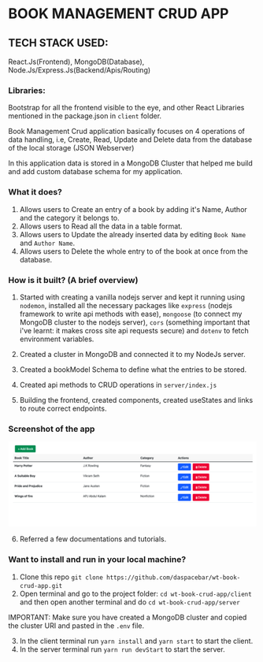# BOOK MANAGEMENT CRUD APP

## TECH STACK USED:

React.Js(Frontend), MongoDB(Database), Node.Js/Express.Js(Backend/Apis/Routing)

### Libraries:

Bootstrap for all the frontend visible to the eye, and other React Libraries mentioned in the package.json in `client` folder.

Book Management Crud application basically focuses on 4 operations of data handling, i.e, Create, Read, Update and Delete data from the database of the local storage (JSON Webserver)

In this application data is stored in a MongoDB Cluster that helped me build and add custom database schema for my application.

### What it does?

1. Allows users to Create an entry of a book by adding it's Name, Author and the category it belongs to.
2. Allows users to Read all the data in a table format.
3. Allows users to Update the already inserted data by editing `Book Name` and `Author Name`.
4. Allows users to Delete the whole entry to of the book at once from the database.

### How is it built? (A brief overview)

1. Started with creating a vanilla nodejs server and kept it running using `nodemon`, installed all the necessary packages like `express` (nodejs framework to write api methods with ease), `mongoose` (to connect my MongoDB cluster to the nodejs server), `cors` (something important that i've learnt: it makes cross site api requests secure) and `dotenv` to fetch environment variables.

2. Created a cluster in MongoDB and connected it to my NodeJs server.
3. Created a bookModel Schema to define what the entries to be stored.
4. Created api methods to CRUD operations in `server/index.js`
5. Building the frontend, created components, created useStates and links to route correct endpoints.

### Screenshot of the app

![Home Page of the App](home.png)

6. Referred a few documentations and tutorials.

### Want to install and run in your local machine?

1. Clone this repo `git clone https://github.com/daspacebar/wt-book-crud-app.git`
2. Open terminal and go to the project folder: `cd wt-book-crud-app/client` and then open another terminal and do `cd wt-book-crud-app/server`

IMPORTANT: Make sure you have created a MongoDB cluster and copied the cluster URI and pasted in the `.env` file.

3. In the client terminal run `yarn install` and `yarn start` to start the client.
4. In the server terminal run `yarn run devStart` to start the server.
